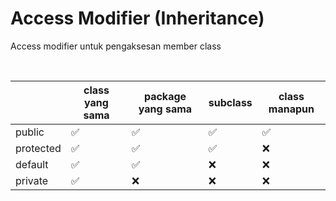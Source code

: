 # Access Modifier (Inheritance)

Access modifier untuk pengaksesan member class

<br>

|                   | class yang sama | package yang sama | subclass | class manapun |
| ----------------- | --------------- | ----------------- | -------- | ------------- |
| public            | ✅              | ✅                | ✅       | ✅            |
| protected         | ✅              | ✅                | ✅       | ❌            |
| default           | ✅              | ✅                | ❌       | ❌            |
| private           | ✅              | ❌                | ❌       | ❌            |
